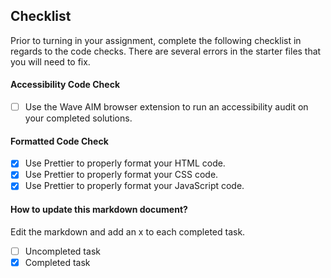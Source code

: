 ## Checklist

Prior to turning in your assignment, complete the following checklist in regards to the code checks. There are several errors in the starter files that you will need to fix.

#### Accessibility Code Check

- [ ] Use the Wave AIM browser extension to run an accessibility audit on your completed solutions.

#### Formatted Code Check

- [x] Use Prettier to properly format your HTML code.
- [x] Use Prettier to properly format your CSS code.
- [x] Use Prettier to properly format your JavaScript code.

#### How to update this markdown document?

Edit the markdown and add an x to each completed task.

- [ ] Uncompleted task
- [x] Completed task
